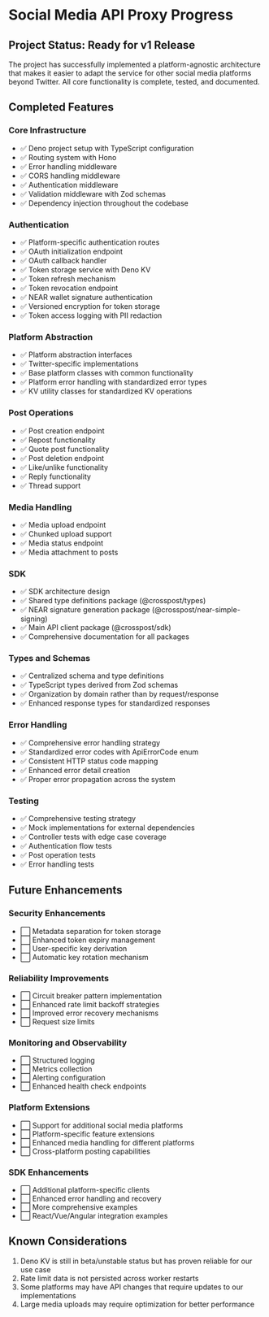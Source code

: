 # Social Media API Proxy Progress

## Project Status: Ready for v1 Release

The project has successfully implemented a platform-agnostic architecture that makes it easier to
adapt the service for other social media platforms beyond Twitter. All core functionality is
complete, tested, and documented.

## Completed Features

### Core Infrastructure

- ✅ Deno project setup with TypeScript configuration
- ✅ Routing system with Hono
- ✅ Error handling middleware
- ✅ CORS handling middleware
- ✅ Authentication middleware
- ✅ Validation middleware with Zod schemas
- ✅ Dependency injection throughout the codebase

### Authentication

- ✅ Platform-specific authentication routes
- ✅ OAuth initialization endpoint
- ✅ OAuth callback handler
- ✅ Token storage service with Deno KV
- ✅ Token refresh mechanism
- ✅ Token revocation endpoint
- ✅ NEAR wallet signature authentication
- ✅ Versioned encryption for token storage
- ✅ Token access logging with PII redaction

### Platform Abstraction

- ✅ Platform abstraction interfaces
- ✅ Twitter-specific implementations
- ✅ Base platform classes with common functionality
- ✅ Platform error handling with standardized error types
- ✅ KV utility classes for standardized KV operations

### Post Operations

- ✅ Post creation endpoint
- ✅ Repost functionality
- ✅ Quote post functionality
- ✅ Post deletion endpoint
- ✅ Like/unlike functionality
- ✅ Reply functionality
- ✅ Thread support

### Media Handling

- ✅ Media upload endpoint
- ✅ Chunked upload support
- ✅ Media status endpoint
- ✅ Media attachment to posts

### SDK

- ✅ SDK architecture design
- ✅ Shared type definitions package (@crosspost/types)
- ✅ NEAR signature generation package (@crosspost/near-simple-signing)
- ✅ Main API client package (@crosspost/sdk)
- ✅ Comprehensive documentation for all packages

### Types and Schemas

- ✅ Centralized schema and type definitions
- ✅ TypeScript types derived from Zod schemas
- ✅ Organization by domain rather than by request/response
- ✅ Enhanced response types for standardized responses

### Error Handling

- ✅ Comprehensive error handling strategy
- ✅ Standardized error codes with ApiErrorCode enum
- ✅ Consistent HTTP status code mapping
- ✅ Enhanced error detail creation
- ✅ Proper error propagation across the system

### Testing

- ✅ Comprehensive testing strategy
- ✅ Mock implementations for external dependencies
- ✅ Controller tests with edge case coverage
- ✅ Authentication flow tests
- ✅ Post operation tests
- ✅ Error handling tests

## Future Enhancements

### Security Enhancements

- ⬜ Metadata separation for token storage
- ⬜ Enhanced token expiry management
- ⬜ User-specific key derivation
- ⬜ Automatic key rotation mechanism

### Reliability Improvements

- ⬜ Circuit breaker pattern implementation
- ⬜ Enhanced rate limit backoff strategies
- ⬜ Improved error recovery mechanisms
- ⬜ Request size limits

### Monitoring and Observability

- ⬜ Structured logging
- ⬜ Metrics collection
- ⬜ Alerting configuration
- ⬜ Enhanced health check endpoints

### Platform Extensions

- ⬜ Support for additional social media platforms
- ⬜ Platform-specific feature extensions
- ⬜ Enhanced media handling for different platforms
- ⬜ Cross-platform posting capabilities

### SDK Enhancements

- ⬜ Additional platform-specific clients
- ⬜ Enhanced error handling and recovery
- ⬜ More comprehensive examples
- ⬜ React/Vue/Angular integration examples

## Known Considerations

1. Deno KV is still in beta/unstable status but has proven reliable for our use case
2. Rate limit data is not persisted across worker restarts
3. Some platforms may have API changes that require updates to our implementations
4. Large media uploads may require optimization for better performance
